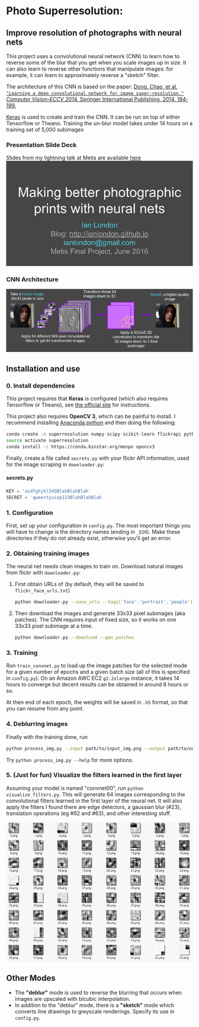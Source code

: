 # Photo Superresolution:
## Improve resolution of photographs with neural nets

This project uses a convolutional neural network (CNN) to learn how to reverse some of the blur that you get when you scale images up in size. It can also learn to reverse other functions that manipulate images: for example, it can learn to approximately reverse a "sketch" filter.

The architecture of this CNN is based on the paper: [Dong, Chao, et al. `"Learning a deep convolutional network for image super-resolution."` *Computer Vision–ECCV 2014.* Springer International Publishing, 2014. 184-199.](https://arxiv.org/pdf/1501.00092.pdf)

[Keras](http://keras.io/) is used to create and train the CNN. It can be run on top of either Tensorflow or Theano. Training the un-blur model takes under 14 hours on a training set of 5,000 subimages

### Presentation Slide Deck
Slides from my lightning talk at Metis are available [here
![Slide deck - making better photographic prints with neural nets](readme_imgs/first_slide.jpg)](https://docs.google.com/presentation/d/1_2clNzrl-rtgsJKQrMbCsv028NwNqaHB0-dSN-rDwE0/edit?usp=sharing)

### CNN Architecture
![cnn architecture](readme_imgs/architecture.png)

## Installation and use

### 0. Install dependencies
This project requires that **Keras** is configured (which also requires Tensorflow or Theano), see [the official site](http://keras.io) for instructions.

This project also requires **OpenCV 3**, which can be painful to install. I recommend installing [Anaconda python](https://www.continuum.io/downloads) and then doing the following:

``` bash
conda create -n superresolution numpy scipy scikit-learn flickrapi python=2.7
source activate superresolution
conda install -c https://conda.binstar.org/menpo opencv3
```

Finally, create a file called `secrets.py` with your flickr API information, used for the image scraping in `downloader.py`:

#### secrets.py
``` python
KEY = 'asdfghjkl345BlahBlahBlah'
SECRET = 'qweertyuiop123BlahBlahBlah
```

### 1. Configuration
First, set up your configuration in `config.py`. The most important things you will have to change is the directory names (ending in `_DIR`). Make these directories if they do not already exist, otherwise you'll get an error.

### 2. Obtaining training images
The neural net needs clean images to train on. Download natural images from flickr with `downloader.py`:

1. First obtain URLs of (by default, they will be saved to
`flickr_face_urls.txt`)

    ``` bash
    python downloader.py --save_urls --tags['face','portrait','people']
    ```

1. Then download the images and generate 33x33 pixel subimages (aka patches). The CNN requires input of fixed size, so it works on one 33x33 pixel subimage at a time.

    ``` bash
    python downloader.py --download --gen_patches
    ```

### 3. Training
Run `train_convnet.py` to load up the image patches for the selected mode for a given number of epochs and a given batch size (all of this is specified in `config.py`). On an Amazon AWC EC2 `g2.2xlarge` instance, it takes 14 hours to converge but decent results can be obtained in around 6 hours or so.

At then end of each epoch, the weights will be saved in `.h5` format, so that you can resume from any point.

### 4. Deblurring images
Finally with the training done, run

``` bash
python process_img.py --input path/to/input_img.png --output path/to/output_img.png
```

Try `python process_img.py --help` for more options.

### 5. (Just for fun) Visualize the filters learned in the first layer

Assuming your model is named "convnet00", run `python visualize_filters.py`. This will generate 64 images corresponding to the convolutional filters learned in the first layer of the neural net. It will also apply the filters I found there are edge detectors, a gaussian blur (#23), translation operations (eg #62 and #63), and other interesting stuff.

![My learned filters](readme_imgs/convnet_filters.png)

## Other Modes
* The **"deblur"** mode is used to reverse the blurring that occurs when images are upscaled with bicubic interpolation.
* In addition to the "deblur" mode, there is a **"sketch"** mode which converts line drawings to greyscale renderings. Specify its use in `config.py`.
